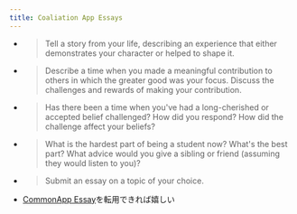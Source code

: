 ```yaml
---
title: Coaliation App Essays
---
```


* 
   > 
   > Tell a story from your life, describing an experience that either demonstrates your character or helped to shape it.

* 
   > 
   > Describe a time when you made a meaningful contribution to others in which the greater good was your focus. Discuss the challenges and rewards of making your contribution.

* 
   > 
   > Has there been a time when you've had a long-cherished or accepted belief challenged? How did you respond? How did the challenge affect your beliefs?

* 
   > 
   > What is the hardest part of being a student now? What's the best part? What advice would you give a sibling or friend (assuming they would listen to you)?

* 
   > 
   > Submit an essay on a topic of your choice.

* [CommonApp Essay](CommonApp%20Essay.md)を転用できれば嬉しい
